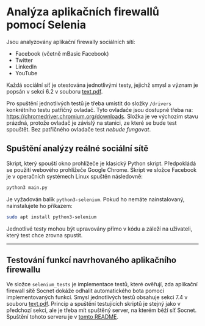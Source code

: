 # Analýza aplikačních firewallů pomocí Selenia

Jsou analyzovány aplikační firewally sociálních sítí:
- Facebook (včetně mBasic Facebook)
- Twitter
- LinkedIn
- YouTube

[text]: <https://github.com/radimzitka/BP-app/blob/main/text.pdf>
[readme]: <https://github.com/radimzitka/BP-app/blob/main/app/README.md>
Každá sociální síť je otestována jednotlivými testy, jejichž smysl a význam je popsán v sekci 6.2 v souboru [text.pdf][text].

Pro spuštění jednotlivých testů je třeba umístit do složky `/drivers` konkrétního testu patřičný ovladač. Tyto ovladače jsou dostupné třeba na: https://chromedriver.chromium.org/downloads. Složka je ve výchozím stavu prázdná, protože ovladač je závislý na stanici, ze které se bude test spouštět. Bez patřičného ovladače test *nebude fungovat*.


## Spuštění analýzy reálné sociální sítě
Skript, který spouští okno prohlížeče je klasický Python skript. Předpokládá se použití webového prohlížeče Google Chrome. Skript ve složce Facebook je v operačních systémech Linux spuštěn následovně:

```sh
python3 main.py
```

Je vyžadován balík `python3-selenium`. Pokud ho nemáte nainstalovaný, nainstalujete ho příkazem:

```sh
sudo apt install python3-selenium
```

Jednotlivé testy mohou být upravovány přímo v kódu a záleží na uživateli, který test chce zrovna spustit.

---

## Testování funkcí navrhovaného aplikačního firewallu
Ve složce `selenium_tests` je implementace testů, které ověřují, zda aplikační firewall sítě Socnet dokáže odhalit automatického bota pomocí implementovaných funkcí. Smysl jednotlivých testů obsahuje sekci 7.4 v souboru [text.pdf][text]. Princip a spuštění testujících skriptů je stejný jako v předchozí sekci, ale je třeba mít spuštěný server, na kterém běží síť Socnet. Spuštění tohoto serveru je v [tomto README][text].
